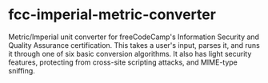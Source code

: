 # fcc-imperial-metric-converter
Metric/Imperial unit converter for freeCodeCamp's Information Security and Quality Assurance certification. This takes a user's input, parses it, and runs it through one of six basic conversion algorithms. It also has light security features, protecting from cross-site scripting attacks, and MIME-type sniffing.
